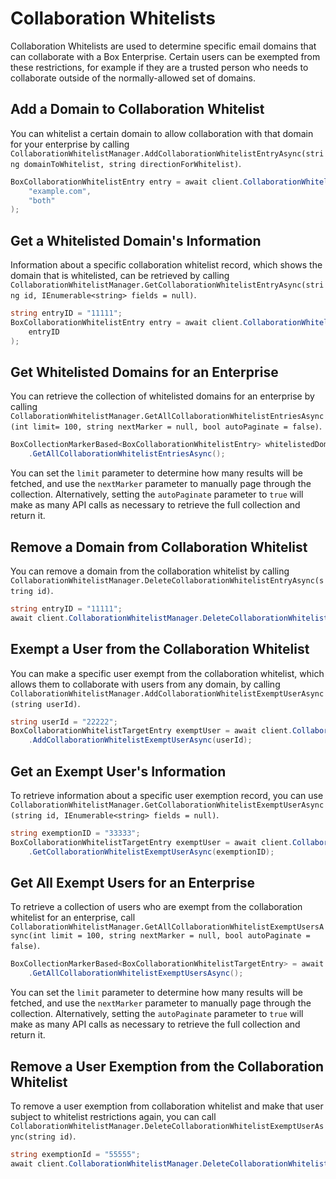 Collaboration Whitelists
========================

Collaboration Whitelists are used to determine specific email domains that can collaborate 
with a Box Enterprise.   Certain users can be exempted from these restrictions, for example
if they are a trusted person who needs to collaborate outside of the normally-allowed set of
domains.

Add a Domain to Collaboration Whitelist
---------------------------------------

You can whitelist a certain domain to allow collaboration with that domain for your
enterprise by calling
`CollaborationWhitelistManager.AddCollaborationWhitelistEntryAsync(string domainToWhitelist, string directionForWhitelist)`.

```c#
BoxCollaborationWhitelistEntry entry = await client.CollaborationWhitelistManager.AddCollaborationWhitelistEntryAsync(
    "example.com",
    "both"
);
```

Get a Whitelisted Domain's Information
--------------------------------------

Information about a specific collaboration whitelist record, which shows
the domain that is whitelisted, can be retrieved by calling
`CollaborationWhitelistManager.GetCollaborationWhitelistEntryAsync(string id, IEnumerable<string> fields = null)`.

```c#
string entryID = "11111";
BoxCollaborationWhitelistEntry entry = await client.CollaborationWhitelistManager.GetCollaborationWhitelistEntryAsync(
    entryID
);
```

Get Whitelisted Domains for an Enterprise
-----------------------------------------

You can retrieve the collection of whitelisted domains for an enterprise by calling
`CollaborationWhitelistManager.GetAllCollaborationWhitelistEntriesAsync(int limit= 100, string nextMarker = null, bool autoPaginate = false)`.

```c#
BoxCollectionMarkerBased<BoxCollaborationWhitelistEntry> whitelistedDomains = await client.CollaborationWhitelistManager
    .GetAllCollaborationWhitelistEntriesAsync();
```

You can set the `limit` parameter to determine how many results will be fetched, and use the `nextMarker`
parameter to manually page through the collection.  Alternatively, setting the `autoPaginate` parameter to `true` will
make as many API calls as necessary to retrieve the full collection and return it. 

Remove a Domain from Collaboration Whitelist
--------------------------------------------

You can remove a domain from the collaboration whitelist by calling
`CollaborationWhitelistManager.DeleteCollaborationWhitelistEntryAsync(string id)`.

```c#
string entryID = "11111";
await client.CollaborationWhitelistManager.DeleteCollaborationWhitelistEntryAsync(entryID);
```

Exempt a User from the Collaboration Whitelist
----------------------------------------------

You can make a specific user exempt from the collaboration whitelist, which
allows them to collaborate with users from any domain, by calling
`CollaborationWhitelistManager.AddCollaborationWhitelistExemptUserAsync(string userId)`.

```c#
string userId = "22222";
BoxCollaborationWhitelistTargetEntry exemptUser = await client.CollaborationWhitelistManager
    .AddCollaborationWhitelistExemptUserAsync(userId);
```

Get an Exempt User's Information
--------------------------------

To retrieve information about a specific user exemption record, you can use
`CollaborationWhitelistManager.GetCollaborationWhitelistExemptUserAsync(string id, IEnumerable<string> fields = null)`.

```c#
string exemptionID = "33333";
BoxCollaborationWhitelistTargetEntry exemptUser = await client.CollaborationWhitelistManager
    .GetCollaborationWhitelistExemptUserAsync(exemptionID);
```

Get All Exempt Users for an Enterprise
--------------------------------------

To retrieve a collection of users who are exempt from the collaboration whitelist
for an enterprise, call
`CollaborationWhitelistManager.GetAllCollaborationWhitelistExemptUsersAsync(int limit = 100, string nextMarker = null, bool autoPaginate = false)`.

```c#
BoxCollectionMarkerBased<BoxCollaborationWhitelistTargetEntry> = await client.CollaborationWhitelistManager
    .GetAllCollaborationWhitelistExemptUsersAsync();
```
You can set the `limit` parameter to determine how many results will be fetched, and use the `nextMarker`
parameter to manually page through the collection.  Alternatively, setting the `autoPaginate` parameter to `true` will
make as many API calls as necessary to retrieve the full collection and return it. 

Remove a User Exemption from the Collaboration Whitelist
--------------------------------------------------------

To remove a user exemption from collaboration whitelist and make that user
subject to whitelist restrictions again, you can call
`CollaborationWhitelistManager.DeleteCollaborationWhitelistExemptUserAsync(string id)`.

```c#
string exemptionId = "55555";
await client.CollaborationWhitelistManager.DeleteCollaborationWhitelistExemptUserAsync(exemptionId);
```
